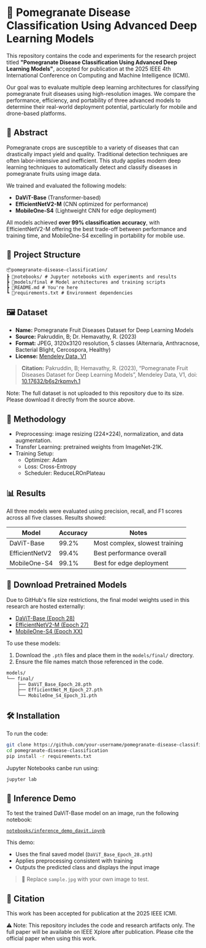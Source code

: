 # 🍎 Pomegranate Disease Classification Using Advanced Deep Learning Models

This repository contains the code and experiments for the research project titled **"Pomegranate Disease Classification Using Advanced Deep Learning Models"**, accepted for publication at the 2025 IEEE 4th International Conference on Computing and Machine Intelligence (ICMI).

Our goal was to evaluate multiple deep learning architectures for classifying pomegranate fruit diseases using high-resolution images. We compare the performance, efficiency, and portability of three advanced models to determine their real-world deployment potential, particularly for mobile and drone-based platforms.

## 📌 Abstract

Pomegranate crops are susceptible to a variety of diseases that can drastically impact yield and quality. Traditional detection techniques are often labor-intensive and inefficient. This study applies modern deep learning techniques to automatically detect and classify diseases in pomegranate fruits using image data.

We trained and evaluated the following models:
- **DaViT-Base** (Transformer-based)
- **EfficientNetV2-M** (CNN optimized for performance)
- **MobileOne-S4** (Lightweight CNN for edge deployment)

All models achieved **over 99% classification accuracy**, with EfficientNetV2-M offering the best trade-off between performance and training time, and MobileOne-S4 excelling in portability for mobile use.

## 📁 Project Structure
```text
📦pomegranate-disease-classification/
┣ 📂notebooks/ # Jupyter notebooks with experiments and results
┣ 📂models/final # Model architectures and training scripts
┣ 📜README.md # You're here
┗ 📜requirements.txt # Environment dependencies
```


## 🖼 Dataset

- **Name:** Pomegranate Fruit Diseases Dataset for Deep Learning Models  
- **Source:** Pakruddin, B; Dr. Hemavathy, R. (2023)  
- **Format:** JPEG, 3120x3120 resolution, 5 classes (Alternaria, Anthracnose, Bacterial Blight, Cercospora, Healthy)  
- **License:** [Mendeley Data, V1](https://doi.org/10.17632/b6s2rkpmvh.1)

> **Citation:**
> Pakruddin, B; Hemavathy, R. (2023), “Pomegranate Fruit Diseases Dataset for Deep Learning Models”, Mendeley Data, V1, doi: [10.17632/b6s2rkpmvh.1](https://doi.org/10.17632/b6s2rkpmvh.1)

Note: The full dataset is not uploaded to this repository due to its size. Please download it directly from the source above.

## 🧪 Methodology

- Preprocessing: image resizing (224×224), normalization, and data augmentation.
- Transfer Learning: pretrained weights from ImageNet-21K.
- Training Setup:
  - Optimizer: Adam
  - Loss: Cross-Entropy
  - Scheduler: ReduceLROnPlateau

## 📊 Results

All three models were evaluated using precision, recall, and F1 scores across all five classes. Results showed:

| Model          | Accuracy | Notes                          |
|----------------|----------|--------------------------------|
| DaViT-Base     | 99.2%    | Most complex, slowest training |
| EfficientNetV2 | 99.4%    | Best performance overall       |
| MobileOne-S4   | 99.1%    | Best for edge deployment       |

## 🔗 Download Pretrained Models

Due to GitHub's file size restrictions, the final model weights used in this research are hosted externally:

- [DaViT-Base (Epoch 28)](https://drive.google.com/file/d/1zx3drhG4kYe5cwfDlqgOW5c6ZnoxsBDC/view?usp=sharing&export=download)
- [EfficientNetV2-M (Epoch 27)](https://drive.google.com/file/d/1GbGT-FwZxEfFfXQfYm6V3LyKU45n04YT/view?usp=sharing&export=download)
- [MobileOne-S4 (Epoch XX)](https://drive.google.com/file/d/1lpMx9Lb6XXvaKtIhjSNTtDxuywllNWdk/view?usp=sharing&export=download)

To use these models:

1. Download the `.pth` files and place them in the `models/final/` directory.
2. Ensure the file names match those referenced in the code.

```bash
models/
└── final/
    ├── DaViT_Base_Epoch_28.pth
    ├── EfficientNet_M_Epoch_27.pth
    └── MobileOne_S4_Epoch_31.pth
```

## 🛠 Installation

To run the code:

```bash
git clone https://github.com/your-username/pomegranate-disease-classification.git
cd pomegranate-disease-classification
pip install -r requirements.txt
```

Jupyter Notebooks canbe run using:
```bash
jupyter lab
```

## 🧪 Inference Demo

To test the trained DaViT-Base model on an image, run the following notebook:

[`notebooks/inference_demo_davit.ipynb`](notebooks/inference_demo_davit.ipynb)

This demo:
- Uses the final saved model (`DaViT_Base_Epoch_28.pth`)
- Applies preprocessing consistent with training
- Outputs the predicted class and displays the input image

> 🔄 Replace `sample.jpg` with your own image to test.


## 📄 Citation
This work has been accepted for publication at the 2025 IEEE ICMI.

⚠️ Note: This repository includes the code and research artifacts only. The full paper will be available on IEEE Xplore after publication. Please cite the official paper when using this work.